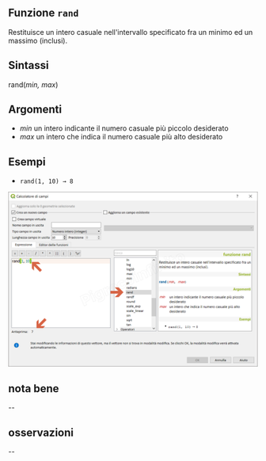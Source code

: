 ## Funzione `rand`

Restituisce un intero casuale nell'intervallo specificato fra un minimo ed un massimo (inclusi).

## Sintassi

rand(_min, max_)

## Argomenti

* _min_ un intero indicante il numero casuale più piccolo desiderato
* _max_ un intero che indica il numero casuale più alto desiderato

## Esempi

* `rand(1, 10) → 8`

![](/img/matematica/rand/rand1.png)

## nota bene

--

## osservazioni

--